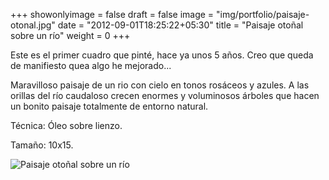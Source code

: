 +++
showonlyimage = false
draft = false
image = "img/portfolio/paisaje-otonal.jpg"
date = "2012-09-01T18:25:22+05:30"
title = "Paisaje otoñal sobre un río"
weight = 0
+++

Este es el primer cuadro que pinté, hace ya unos 5 años. Creo que queda de manifiesto quea algo he mejorado...
<!--more-->

Maravilloso paisaje de un rio con cielo en tonos rosáceos y azules. A las orillas del río caudaloso crecen enormes y voluminosos árboles que hacen un bonito paisaje totalmente de entorno natural.

Técnica: Óleo sobre lienzo.

Tamaño: 10x15.

![Paisaje otoñal sobre un río](/img/portfolio/paisaje-otonal.jpg)
